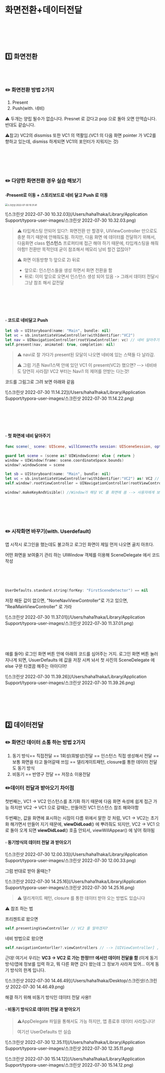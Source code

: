 # 화면전환+데이터전달

<br/><br/><br/><br/>

## 1️⃣ 화면전환

<br/><br/>

### ✏️ 화면전환 방법 2가지

1) Present
2) Push(with. 네비)

⚠️ 두개는 양립 될수가 없습니다. Presnet 로 갔다고 pop 으로 돌아 오면 안먹습니다. 반대도 같습니다.

⚠️참고) VC2의 dissmiss 또한 VC1 의 역활임.(VC1 의 다음 화면 pointer 가 VC2를 향하고 있는데, dismiss 하게되면 VC1의 포인터가 지워지는 것)



<br/><br/><br/><br/>



### ✏️ 다양한 화면전환 경우 실습 해보기

####  ▫️Present로 이동 + 스토리보드로 네비 달고 Push 로 이동

<img src="/Users/haha1haka/Desktop/스크린샷/스크린샷 2022-07-30 10.31.41.png" alt="스크린샷 2022-07-30 10.31.41" style="zoom:50%;" />

![스크린샷 2022-07-30 10.32.03](/Users/haha1haka/Library/Application Support/typora-user-images/스크린샷 2022-07-30 10.32.03.png)

> ⚠️  타입캐스팅 안되어 있다?: 화면전환 만 할경우, UIViewController 만으로도 충분 하기 때문에 안해줘도됨.
> 하지만, 다음 화면 에 데이터를 전달하기 위해서, 다음화면 class **인스턴스** 프로퍼티에 접근 해야 하기 때문에, 
> 타입캐스팅을 해줘야함!!
> 전환만 목적인데 굳이 참조해서 메모리 낭비 할건 없잖아?
>
> ⚠️ 화면 이동방향 1) 앞으로 2) 뒤로
>
> * 앞으로: 인스턴스들을 생성 하면서 화면 전환을 함
> * 뒤로: 이미 앞으로 오면서 인스턴스 생성 되어 있음 -> 그래서 데이터 전달시 그냥 참조 해서 값전달



<br/><br/><br/><br/>

####  ▫️ 코드로 네비달고 Push

```swift
let sb = UIStoryboard(name: "Main", bundle: nil)
let vc = sb.instantiateViewController(withIdentifier:"VC2") 
let nav = UINavigationController(rootViewController: vc) // 네비 달아주기 
self.present(nav, animated: true, completion: nil) 
```

> ⚠️ navi로 잘 가다가 present된 모달이 나오면 네비에 있는 스택들 다 날라감. 
>
> ⚠️ 그럼 기존 Navi1스택 안에 있던 VC1 이 present(VC2) 했으면? --> 네비바도 당연히 사라짐!
> VC2 부터는 Navi1 의 제어를 안받는 다는것!
>
> 

코드를 그림그로 그려 보면 아래와 같음 

![스크린샷 2022-07-30 11.14.22](/Users/haha1haka/Library/Application Support/typora-user-images/스크린샷 2022-07-30 11.14.22.png)







<br/><br/><br/><br/>



####  ▫️ 첫 화면에 네비 달아주기 

```swift
func scene(_ scene: UIScene, willConnectTo session: UISceneSession, options connectionOptions: UIScene.ConnectionOptions) {
        
guard let scene = (scene as? UIWindowScene) else { return }
window = UIWindow(frame: scene.coordinateSpace.bounds)
window?.windowScene = scene
  
let sb = UIStoryboard(name: "Main", bundle: nil)
let vc = sb.instantiateViewController(withIdentifier:"VC2") as! VC2 //  첫화면은 인제 VC2 가 되는것 
self.window?.rootViewController = UINavigationController(rootViewController: vc) // 해당 VC 를 보여주겠다 --> Navi달고!!
        
window?.makeKeyAndVisible() //Window가 해당 VC 를 화면에 쏨 --> 사용자에게 보여짐.
```



<br/><br/><br/><br/>



### ✏️ 시작화면 바꾸기(with. Userdefault)

앱 시작시 로그인을 했는데도 불고하고 로그인 화면이 제일 먼저 나오면 골치 아프다.

어떤 화면을 보여줄기 관리 하는 UIWindow 객체를 이용해 SceneDelegate 에서 코드 작성

 <br/><br/><br/>



```swift
UserDefaults.standard.string(forKey: "FirstSceneDetector") == nil
```

저장 해둔 값이 없으면,  "NoneNaviViewController"로 가고
있으면, "RealMainViewController" 로 가라 

![스크린샷 2022-07-30 11.37.01](/Users/haha1haka/Library/Application Support/typora-user-images/스크린샷 2022-07-30 11.37.01.png)

<br/><br/><br/>

얘를 들어) 로그인 화면 버튼 안에 아래의 코드를 심어주는 거지.
로그인 화면 버튼 눌러 지나게 되면, UsuerDefaults 에 값을 저장 시켜 놔서
첫 사진의 SceneDelegate 에 else 구문 타겠끔 해주는 아이디어! 

![스크린샷 2022-07-30 11.39.26](/Users/haha1haka/Library/Application Support/typora-user-images/스크린샷 2022-07-30 11.39.26.png)

<br/><br/><br/><br/>



## 2️⃣ 데이터전달

### ✏️ 화면간 데이터 소통 하는 방법 2가지

1. 동기 방식== 직접전달 == 1회성(휘발성)전달 == 인스턴스 직접 생성해서 전달 == 보통 화면을 타고 들어갈때 쓰임 == 델리게이트패턴, closure를 통한 데이터 전달도 동기 방식 
2. 비동기 == 반영구 전달 == 저장소 이용전달 

### ✏️데이터 전달과 받아오기 차이점

첫번째는, VC1 -> VC2 인스턴스를 초기화 하기 때문에 다음 화면 속성에 쉽게 접근 가능 하지만
VC2 -> VC1 으로 갈때는, 만들어진 VC1 인스턴스 참조 해와야함



두번쨰는, 값을 화면에 표시하는 시점이 다름
위에서 말한 것 처럼, VC1 -> VC2는 초기화 해가면서 만들어 지기 때문에, **viewDidLoad**() 에 뿌려줘도 되지만,
VC2 -> VC1 으로 돌아 오게 되면 **viewDidLoad**() 호출 안되서, viewWillAppear() 에 넣어 줘야됨







#### ▫️ 동기방식의 데이터 전달 과 받아오기

![스크린샷 2022-07-30 12.00.33](/Users/haha1haka/Library/Application Support/typora-user-images/스크린샷 2022-07-30 12.00.33.png)



그럼 반대로 받아 올때는?



![스크린샷 2022-07-30 14.25.16](/Users/haha1haka/Library/Application Support/typora-user-images/스크린샷 2022-07-30 14.25.16.png)

> ⚠️ 델리게이트 패턴, closure 를 통한 데이터 받아 오는 방법도 있습니다



⚠️ 참조 하는 법 

프리젠트로 왔으면 

```swift 
self.presentingViewController // VC2 를 말하겠지?
```



네비 방법으로 왔으면

```swift
self.navigationContorller?.viewControllers // --> [UIViewController] , 난 인덱스로 접근 해서 불러왔는데 원래 어떻게 접근해서 가져오는 거지?
```





근데! 여기서 우리는 **VC3 -> VC2 로 가는 한정!!!! 에서만 데이터 전달을 함** (이게 동기 방식)앱에 정보를 입력 하고, 뭐 다른 화면 갔다 왔는데 그 정보가 사라져 있어... 이게 동기 방식의 한계 입니다. 

![스크린샷 2022-07-30 14.46.49](/Users/haha1haka/Desktop/스크린샷/스크린샷 2022-07-30 14.46.49.png)



해결 하기 위해 비동기 방식인 데이터 전달 사용!!













#### ▫️ 비동기 방식으로 데이터 전달 과 받아오기

> ⚠️AppDelegate 파일을 통해서도 가능 하지만, 앱 종료후 데이터 사라집니다!
>
> 여기선 UserDefaults 만 실습



![스크린샷 2022-07-30 12.35.11](/Users/haha1haka/Library/Application Support/typora-user-images/스크린샷 2022-07-30 12.35.11.png)

![스크린샷 2022-07-30 15.14.12](/Users/haha1haka/Library/Application Support/typora-user-images/스크린샷 2022-07-30 15.14.12.png)
